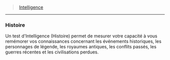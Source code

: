﻿---
!GenericItem
Id: abilities_intelligence_hd.md#histoire
ParentLink: abilities_intelligence_hd.md#intelligence
Name: Histoire
ParentName: Intelligence
NameLevel: 3
Attributes: {}
---
> [Intelligence](hd_abilities_intelligence.md)

---

### Histoire

Un test d'Intelligence (Histoire) permet de mesurer votre capacité à vous remémorer vos connaissances concernant les événements historiques, les personnages de légende, les royaumes antiques, les conflits passés, les guerres récentes et les civilisations perdues.


